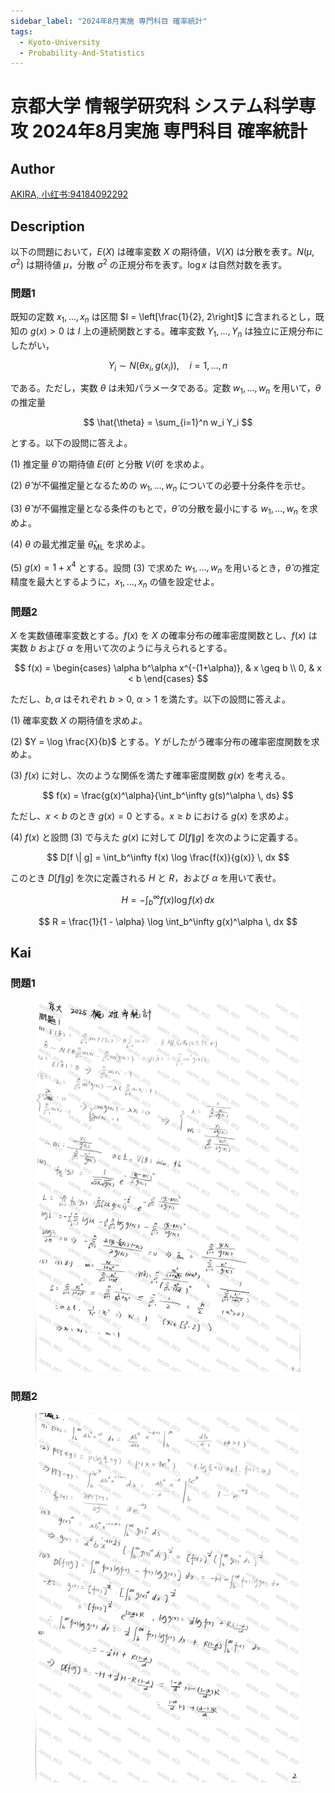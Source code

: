 ```yaml
---
sidebar_label: "2024年8月実施 専門科目 確率統計"
tags:
  - Kyoto-University
  - Probability-And-Statistics
---
```

# 京都大学 情報学研究科 システム科学専攻 2024年8月実施 専門科目 確率統計

## **Author**
[AKIRA, 小红书:94184092292](https://www.xiaohongshu.com/explore/688805310000000023004466?xsec_token=ABtHY7I1RxAUjhEZPeviabmyl25PBJsqTKCU1yTe5ns54=)

## **Description**
以下の問題において，$E(X)$ は確率変数 $X$ の期待値，$V(X)$ は分散を表す。$N(\mu, \sigma^2)$ は期待値 $\mu$，分散 $\sigma^2$ の正規分布を表す。$\log x$ は自然対数を表す。

### 問題1
既知の定数 $x_1, \ldots, x_n$ は区間 $I = \left[\frac{1}{2}, 2\right]$ に含まれるとし，既知の $g(x) > 0$ は $I$ 上の連続関数とする。確率変数 $Y_1, \ldots, Y_n$ は独立に正規分布にしたがい，

$$
Y_i \sim N(\theta x_i, g(x_i)), \quad i = 1, \ldots, n
$$

である。ただし，実数 $\theta$ は未知パラメータである。定数 $w_1, \ldots, w_n$ を用いて，$\theta$ の推定量

$$
\hat{\theta} = \sum_{i=1}^n w_i Y_i
$$

とする。以下の設問に答えよ。

(1) 推定量 $\hat{\theta}$ の期待値 $E(\hat{\theta})$ と分散 $V(\hat{\theta})$ を求めよ。

(2) $\hat{\theta}$ が不偏推定量となるための $w_1, \ldots, w_n$ についての必要十分条件を示せ。

(3) $\hat{\theta}$ が不偏推定量となる条件のもとで，$\hat{\theta}$ の分散を最小にする $w_1, \ldots, w_n$ を求めよ。

(4) $\theta$ の最尤推定量 $\hat{\theta}_{\mathrm{ML}}$ を求めよ。

(5) $g(x) = 1 + x^4$ とする。設問 (3) で求めた $w_1, \ldots, w_n$ を用いるとき，$\hat{\theta}$ の推定精度を最大とするように，$x_1, \ldots, x_n$ の値を設定せよ。

### 問題2
$X$ を実数値確率変数とする。$f(x)$ を $X$ の確率分布の確率密度関数とし、$f(x)$ は実数 $b$ および $\alpha$ を用いて次のように与えられるとする。

$$
f(x) = 
\begin{cases}
\alpha b^\alpha x^{-(1+\alpha)}, & x \geq b \\
0, & x < b
\end{cases}
$$

ただし、$b, \alpha$ はそれぞれ $b > 0$, $\alpha > 1$ を満たす。以下の設問に答えよ。

(1) 確率変数 $X$ の期待値を求めよ。

(2) $Y = \log \frac{X}{b}$ とする。$Y$ がしたがう確率分布の確率密度関数を求めよ。

(3) $f(x)$ に対し、次のような関係を満たす確率密度関数 $g(x)$ を考える。

$$
f(x) = \frac{g(x)^\alpha}{\int_b^\infty g(s)^\alpha \, ds}
$$

ただし、$x < b$ のとき $g(x) = 0$ とする。$x \geq b$ における $g(x)$ を求めよ。

(4) $f(x)$ と設問 (3) で与えた $g(x)$ に対して $D[f \| g]$ を次のように定義する。

$$
D[f \| g] = \int_b^\infty f(x) \log \frac{f(x)}{g(x)} \, dx
$$

このとき $D[f \| g]$ を次に定義される $H$ と $R$，および $\alpha$ を用いて表せ。

$$
H = -\int_b^\infty f(x) \log f(x) \, dx
$$

$$
R = \frac{1}{1 - \alpha} \log \int_b^\infty g(x)^\alpha \, dx
$$

## **Kai**
### 問題1

<figure style="text-align:center;">
  <img src="https://raw.githubusercontent.com/Myyura/the_kai_project_assets/main/kakomonn/kyoto_university/informatics/sys_202408_prob_stat_p1.jpg" width="700" alt=""/>
</figure>

### 問題2

<figure style="text-align:center;">
  <img src="https://raw.githubusercontent.com/Myyura/the_kai_project_assets/main/kakomonn/kyoto_university/informatics/sys_202408_prob_stat_p2.jpg" width="700" alt=""/>
</figure>
